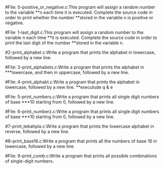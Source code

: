 #File: 0-positive_or_negative.c:This program will assign a random number to the variable
**n each time it is executed. Complete the source code in order to print whether the number
**stored in the variable n is positive or negative.

#File: 1-last_digit.c:This program will assign a random number to the variable n each time
**it is executed. Complete the source code in order to print the last digit of the number
**stored in the variable n.

#2-print_alphabet.c:Write a program that prints the alphabet in lowercase, followed by a new line.

#File: 3-print_alphabets.c:Write a program that prints the alphabet in
***lowercase, and then in uppercase, followed by a new line.

#File: 4-print_alphabt.c:Write a program that prints the alphabet in lowercase, followed by a new line.
**execulude q & e

#File: 5-print_numbers.c:Write a program that prints all single digit numbers of base
***10 starting from 0, followed by a new line.

#File: 6-print_numberz.c:Write a program that prints all single digit numbers of base
***10 starting from 0, followed by a new line.

#7-print_tebahpla.c:Write a program that prints the lowercase alphabet in reverse, followed by a new line.

#8-print_base16.c:Write a program that prints all the numbers of base 16 in lowercase, followed by a new line.

#File: 9-print_comb.c:Write a program that prints all possible combinations of single-digit numbers.